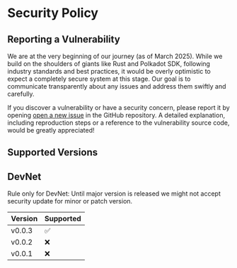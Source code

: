 # Security Policy

## Reporting a Vulnerability

We are at the very beginning of our journey (as of March 2025). While we build on the shoulders of giants like Rust and
Polkadot SDK, following industry standards and best practices, it would be overly optimistic to expect a completely
secure system at this stage. Our goal is to communicate transparently about any issues and address them swiftly and
carefully.

If you discover a vulnerability or have a security concern, please report it by opening [open a new issue](https://github.com/QuantumFusion-network/qf-solochain/issues/new)
in the GitHub repository. A detailed explanation, including reproduction steps or a reference to the vulnerability source
code, would be greatly appreciated!

## Supported Versions

## DevNet

Rule only for DevNet: Until major version is released we might not accept security update for minor or patch version.

| Version | Supported          |
| ------- | ------------------ |
| v0.0.3  | :white_check_mark: |
| v0.0.2  | :x:                |
| v0.0.1  | :x:                |
